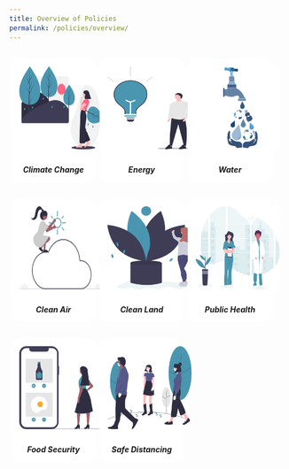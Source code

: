 ```yaml
---
title: Overview of Policies
permalink: /policies/overview/
---
```


<style>
/*--------------------------------------------------------------
DAVID: START OF policies PAGE CARDS FLEXBOX LAYOUT AND STYLES
--------------------------------------------------------------*/

/* refrain from using pure img selector as it changes the MSE logo size */
#policies-container > section > div > a > img {
	display: block;
	border: 0;
	width: 100%;
    height: 150px;
    padding: 1em;
    border-radius: 15px 15px 0px 0px;
}

.card {
    flex: 1 0 500px;
    box-sizing: border-box;
    margin: 1rem .25em;
	background: white;
    margin-bottom: 1em;
    /* border: 0.13em solid rgba(0,0,0,.2); */
    border-radius: 15px;
    /* box-shadow: 2px 2px 6px 0px  rgba(0,0,0,0.3); */
}

.card a {
  color: inherit;
  text-decoration: none; /* no underline */
}

.card-content h6 {
	padding: .5em;
	margin-top: 0.5em;
	margin-bottom: .5em;
    font-weight: bold;
    color: inherit;
    text-decoration: none;
}

.card:hover {
    transition: all 0.0s ease-out;
    box-shadow: 0px 4px 8px rgba(38, 38, 38, 0.2);
    /* top: -4px; */
    border: 2px solid #cccccc;
    background-color: white;
    margin-top: 0.5em;
	margin-bottom: .5em;
  }

.card a:hover {
  color: black;
  text-decoration: none; /* no underline */
}

/* Flexbox stuff */

.cards {
    display: flex;
    flex-wrap: wrap;
    margin: 0 auto;
    /* padding: 0 1em; */
    text-align: center;
 }

@media screen and (min-width: 40em) {
    .card {
       max-width: calc(50% -  1em);
    }
}

@media screen and (min-width: 60em) {
    .card {
        max-width: calc(33% - 1em);
    }
}

@media screen and (min-width: 52em) {
    .img {
        max-width: 52em;
    }
}

@media screen and (max-width : 480px) {
	.card { 
        max-width: 100%; }
}

/*--------------------------------------------------------------
DAVID: END OF policies PAGE CARDS FLEXBOX LAYOUT AND STYLES
--------------------------------------------------------------*/
</style>



<main id="policies-container">
<section class="cards">
    <div class="card">
        <a href="/policies/climate-change">
                <img src="/images/climate-change.svg">
            <div class="card-content">
                <h6>Climate Change</h6>
            </div><!-- .card-content -->
        </a>
    </div><!-- .card -->
        <div class="card">
        <a href="/policies/energy">
                <img src="/images/energy.svg">
            <div class="card-content">
                <h6>Energy</h6>
            </div><!-- .card-content -->
        </a>
    </div><!-- .card -->
    <div class="card">
        <a href="/policies/water">
                <img src="/images/water-tap-v4.svg">
            <div class="card-content">
                <h6>Water</h6>
            </div><!-- .card-content -->
        </a>
    </div><!-- .card -->
    <div class="card">
        <a href="/policies/clean-air">
                <img src="/images/clean-air.svg">
            <div class="card-content">
                <h6>Clean Air</h6>
            </div><!-- .card-content -->
        </a>
    </div><!-- .card -->
    <div class="card">
        <a href="/policies/clean-land">
                <img src="/images/clean-land.svg">
            <div class="card-content">
                <h6>Clean Land</h6>
            </div><!-- .card-content -->
        </a>
    </div><!-- .card -->
    <div class="card">
        <a href="/policies/public-health">
                <img src="/images/public-health.svg">
            <div class="card-content">
                <h6>Public Health</h6>
            </div><!-- .card-content -->
        </a>
    </div><!-- .card -->
    <div class="card">
        <a href="/policies/food/">
                <img src="/images/food-security.svg">
            <div class="card-content">
                <h6>Food Security</h6>
            </div><!-- .card-content -->
        </a>
    </div><!-- .card -->
    <div class="card">
    <a href="/policies/safe-distancing">
            <img src="/images/safe-distancing.svg">
        <div class="card-content">
            <h6>Safe Distancing</h6>
        </div><!-- .card-content -->
    </a>
</div><!-- .card -->

</section><!-- .cards -->



</main>
